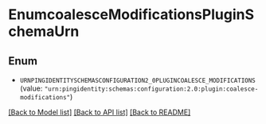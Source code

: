 # EnumcoalesceModificationsPluginSchemaUrn

## Enum


* `URNPINGIDENTITYSCHEMASCONFIGURATION2_0PLUGINCOALESCE_MODIFICATIONS` (value: `"urn:pingidentity:schemas:configuration:2.0:plugin:coalesce-modifications"`)


[[Back to Model list]](../README.md#documentation-for-models) [[Back to API list]](../README.md#documentation-for-api-endpoints) [[Back to README]](../README.md)


